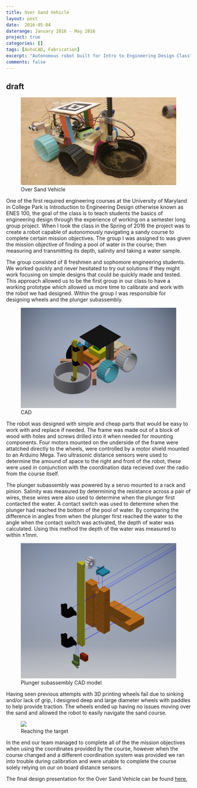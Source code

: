 ```yaml
---
title: Over Sand Vehicle
layout: post
date:  2016-05-04
daterange: January 2016 - May 2016
project: true
categories: []
tags: [AutoCAD, Fabrication]
excerpt: "Autonomous robot built for Intro to Engineering Design Class"
comments: false
---
```

## draft

<figure>
	<a href="\portfolio\OSV\20160426_114853.jpg"><img src="\portfolio\OSV\20160426_114853.jpg"></a>
	<figcaption>Over Sand Vehicle</figcaption>
</figure>

One of the first required engineering courses at the University of Maryland in College Park is Introduction to Engineering Design otherwise known as ENES 100,  the goal of the class is to teach students the basics of engineering design through the experience of working on a semester long group project.  When I took the class in the Spring of 2016 the project was to create a robot capable of autonomously navigating a sandy course to complete certain mission objectives.  The group I was assigned to was given the mission objective of finding a pool of water in the course; then measuring and transmitting its depth, salinity and taking a water sample.

The group consisted of 8 freshmen and sophomore engineering students.  We worked quickly and never hesitated to try out solutions if they might work focusing on simple designs that could be quickly made and tested.  This approach allowed us to be the first group in our class to have a working prototype which allowed us more time to calibrate and work with the robot we had designed.  Within the group I was responsible for designing wheels and the plunger subassembly.

<figure>
	<a href="\portfolio\OSV\OSV4.png"><img src="\portfolio\OSV\OSV4.png"></a>
	<figcaption>CAD</figcaption>
</figure>

The robot was designed with simple and cheap parts that would be easy to work with and replace if needed. The frame was made out of a block of wood with holes and screws drilled into it when needed for mounting components. Four motors mounted on the underside of the frame were attatched directly to the wheels, were controlled by a motor shield mounted to an Arduino Mega. Two ultrasonic distance sensors were used to determine the amound of space to the right and front of the robot, these were used in conjunction with the coordination data recieved over the radio from the course itself.  

The plunger subassembly was powered by a servo mounted to a rack and pinion.  Salinity was measured by determining the resistance across a pair of wires, these wires were also used to determine when the plunger first contacted the water.  A contact switch was used to determine when the plunger had reached the bottom of the pool of water.  By comparing the difference in angles from when the plunger first reached the water to the angle when the contact switch was activated, the depth of water was calculated.  Using this method the depth of the water was measured to within ±1mm.

<figure>
	<a href="\portfolio\OSV\OSV8.png"><img src="\portfolio\OSV\OSV8.png"></a>
	<figcaption>Plunger subassembly CAD model</figcaption>
</figure>

Having seen previous attempts with 3D printing wheels fail due to sinking and/or lack of grip, I designed deep and large diameter wheels with paddles to help provide traction.  The wheels ended up having no issues moving over the sand and allowed the robot to easily navigate the sand course.

<figure>
	<a href="\portfolio\OSV\20160505_105130.jpg"><img src="\portfolio\OSV\20160505_105130.jpg"></a>
	<figcaption>Reaching the target</figcaption>
</figure>

In the end our team managed to complete all of the the mission objectives when using the coordinates provided by the course, however when the course changed and a different coordination system was provided we ran into trouble during calibration and were unable to complete the course solely relying on our on board distance sensors.

The final design presentation for the Over Sand Vehicle can be found [here.](\portfolio\OSV\IMG2673127916211807558.jpg)
